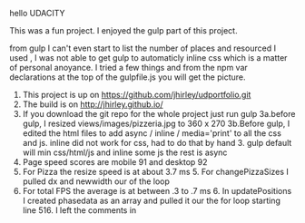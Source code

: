 hello UDACITY

This was a fun project.  I enjoyed the gulp part of this project.

from gulp I can't even start to list the number of places and resourced I used ,  I was not able to get gulp to automaticly inline css which is a matter of personal anoyance.  I tried a few things and from the npm var declarations at the top of the gulpfile.js you will get the picture.  

1. This project is up on https://github.com/jhirley/udportfolio.git 
2. The build is on http://jhirley.github.io/
3. If you download the git repo for the whole project just run gulp
	3a.before gulp, I resized views/images/pizzeria.jpg to 360 x 270
	3b.Before gulp, I edited the html files to add async / inline / media='print' to all the css and js.  inline did not work for css, had to do that by hand
	3. gulp default will min css/html/js and inline some js the rest is async
4. Page speed scores are mobile 91 and desktop 92
5. For Pizza the resize speed is at about 3.7 ms
	5. For changePizzaSizes I pulled dx and newwidth our of the loop
6. For total FPS the average is at between .3 to .7 ms
	6. In updatePositions I created phasedata as an array and pulled it our the for loop starting line 516.  I left the comments in
